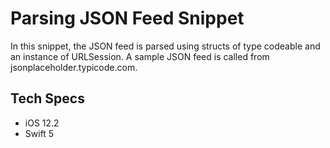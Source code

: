# Parsing JSON Feed Snippet

In this snippet, the JSON feed is parsed using structs of type codeable and an instance of URLSession.
A sample JSON feed is called from jsonplaceholder.typicode.com.

## Tech Specs

- iOS 12.2
- Swift 5


